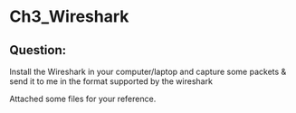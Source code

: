 # Ch3_Wireshark
## Question: 
Install the Wireshark in your computer/laptop and capture some packets & send it to me in the format supported by the wireshark

Attached some files for your reference.
 

